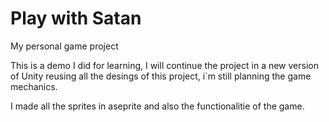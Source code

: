 # Play with Satan
My personal game project

This is a demo I did for learning, I will continue the project in a new version of Unity reusing all the desings of this project, i´m still planning the game mechanics.

I made all the sprites in aseprite and also the functionalitie of the game.
